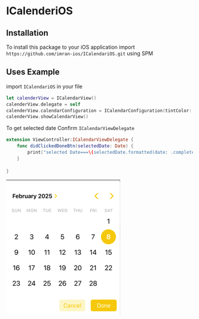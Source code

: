# ICalenderiOS

## Installation

To install this package to your iOS application import `https://github.com/imran-ios/ICalendariOS.git` using SPM


## Uses Example

import  `ICalendariOS` in your file

```swift
let calenderView = ICalendarView()
calenderView.delegate = self
calenderView.calendarConfiguration = ICalendarConfiguration(tintColor: .systemYellow)
calenderView.showCalendarView()

```



To get selected date Confirm `ICalendarViewDelegate`

```swift
extension ViewController:ICalendarViewDelegate {
    func didClickedDoneBtn(selectedDate: Date) {
        print("selected Date===\(selectedDate.formatted(date: .complete, time: .omitted))")
    }
    
}


```
![image alt](https://github.com/imran-ios/ICalendariOS/blob/main/Sources/Assets/ICalendar.png)
